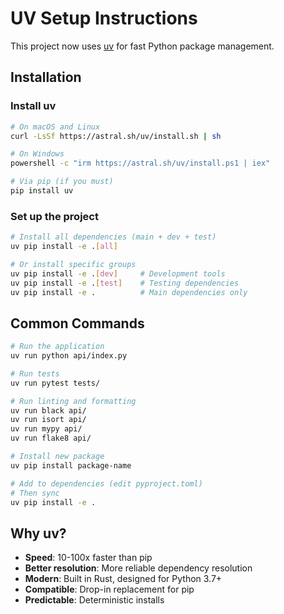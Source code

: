 # UV Setup Instructions

This project now uses [uv](https://github.com/astral-sh/uv) for fast Python package management.

## Installation

### Install uv

```bash
# On macOS and Linux
curl -LsSf https://astral.sh/uv/install.sh | sh

# On Windows
powershell -c "irm https://astral.sh/uv/install.ps1 | iex"

# Via pip (if you must)
pip install uv
```

### Set up the project

```bash
# Install all dependencies (main + dev + test)
uv pip install -e .[all]

# Or install specific groups
uv pip install -e .[dev]     # Development tools
uv pip install -e .[test]    # Testing dependencies
uv pip install -e .          # Main dependencies only
```

## Common Commands

```bash
# Run the application
uv run python api/index.py

# Run tests
uv run pytest tests/

# Run linting and formatting
uv run black api/
uv run isort api/
uv run mypy api/
uv run flake8 api/

# Install new package
uv pip install package-name

# Add to dependencies (edit pyproject.toml)
# Then sync
uv pip install -e .
```

## Why uv?

- **Speed**: 10-100x faster than pip
- **Better resolution**: More reliable dependency resolution
- **Modern**: Built in Rust, designed for Python 3.7+
- **Compatible**: Drop-in replacement for pip
- **Predictable**: Deterministic installs
